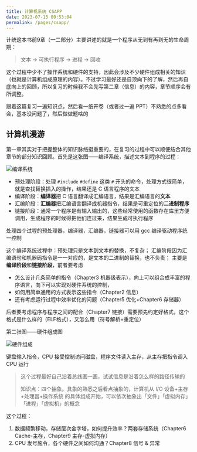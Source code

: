 ```yaml
---
title: 计算机系统 CSAPP
date: 2023-07-15 00:53:04
permalink: /pages/csapp/
---
```


计统这本书前9章（一二部分）主要讲述的就是一个程序从无到有再到无的生命周期：

> 文本 -> 可执行程序 -> 进程 -> 回收

这个过程中少不了操作系统和硬件的支持，因此会涉及不少硬件组成相关的知识（也就是计算机组成原理的内容）。不过学习最好还是自顶向下的了解，然后再自底向上的回顾，所以复习的时候我不会先写第二章（信息）的内容，章节顺序会有所调整。

跟着这篇复习一遍知识点，然后看一纸开卷（或者过一遍 PPT）不熟悉的点多看会，基本没问题了，然后做做题啥的

## 计算机漫游

第一章其实对于把握整体的知识脉络挺重要的，在复习的过程中可以顺便结合其他章节的部分知识回顾。首先是这张图——编译系统，描述文本到程序的过程：

![编译系统](https://dataphoto.sibnet.ru/upload/imgbig/1687965157101480540.jpg)

- 预处理阶段：处理 `#include` `#define` 这类 `#` 开头的命令，处理方式很简单，就是查找替换插入的操作，结果还是 C 语言程序的文本
- 编译阶段：**编译器**把 C 语言翻译成汇编语言，结果是汇编语言的**文本**
- 汇编阶段：**汇编器**把汇编语言翻译成机器指令，结果是可重定位的**二进制程序**
- 链接阶段：通常一个程序是有输入输出的，这些经常使用的函数存在库里方便调用，生成程序的时候得把他们连过来，结果生成可执行程序

处理四个过程的预处理器，编译器，汇编器，链接器可以用 gcc 编译驱动程序统一控制



这个编译系统过程中：预处理只是文本到文本的替换，不复杂；
汇编阶段因为汇编语句和机器码指令是一一对应的，是文本的二进制的替换，也不负责；
主要是**编译阶段**和**链接阶段**，前者要考虑

- 怎么设计几条简单的指令（Chapter3 机器级表示），向上可以组合成丰富的程序语言，向下可以实现对硬件系统的控制，
- 如何用简单通用的方式表示这些指令（Chapter2 信息）
- 还有考虑运行过程中效率优化的问题（Chapter5 优化+Chapter6 存储器）

后者要考虑程序与程序之间的配合（Chapter7 链接）需要预先约定好格式，这个格式是什么样的（ELF格式），又怎么用（符号解析+重定位）



第二张图——硬件组成图

![硬件组成](https://dataphoto.sibnet.ru/upload/imgbig/1687965159231480540.jpg)

键盘输入指令，CPU 接受控制访问磁盘，程序文件读入主存，从主存把指令调入 CPU 运行

> 这个过程最好自己沿着总线画一画，试试信息是沿着怎么样的路径传输的
>
> 知识点：四个抽象。具象的熟悉之后看点抽象的，计算机从 I/O 设备+主存+处理器+操作系统 的具体组成开始，可以依次抽象出「文件」「虚拟内存」「进程」「虚拟机」的概念

这个过程：

1. 数据频繁移动，存储层次金字塔，如何提升效率？两套存储系统（Chapter6 Cache-主存，Chapter9 主存-虚拟内存）
2. CPU 发号施令，各个硬件之间如何沟通？Chapter8 信号 & 异常